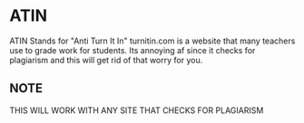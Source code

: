 # ATIN

ATIN Stands for "Anti Turn It In" turnitin.com is a website that many teachers use to grade work for students. Its annoying af since it checks for plagiarism and this will get rid of that worry for you.

## NOTE

THIS WILL WORK WITH ANY SITE THAT CHECKS FOR PLAGIARISM
